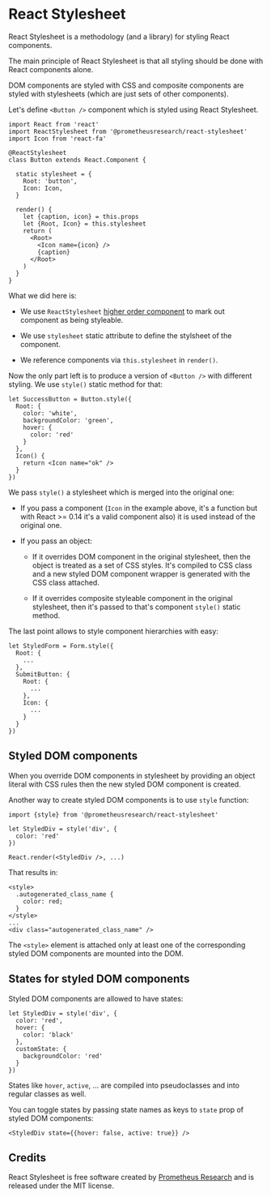 React Stylesheet
================

React Stylesheet is a methodology (and a library) for styling React components.

The main principle of React Stylesheet is that all styling should be done with
React components alone.

DOM components are styled with CSS and composite components are styled with
stylesheets (which are just sets of other components).

Let's define `<Button />` component which is styled using React Stylesheet.

    import React from 'react'
    import ReactStylesheet from '@prometheusresearch/react-stylesheet'
    import Icon from 'react-fa'

    @ReactStylesheet
    class Button extends React.Component {

      static stylesheet = {
        Root: 'button',
        Icon: Icon,
      }

      render() {
        let {caption, icon} = this.props
        let {Root, Icon} = this.stylesheet
        return (
          <Root>
            <Icon name={icon} />
            {caption}
          </Root>
        )
      }
    }

What we did here is:

* We use `ReactStylesheet` [higher order component][] to mark out component as
  being styleable.

* We use `stylesheet` static attribute to define the stylsheet of the
  component.

* We reference components via `this.stylesheet` in `render()`.

Now the only part left is to produce a version of `<Button />` with different
styling. We use `style()` static method for that:

    let SuccessButton = Button.style({
      Root: {
        color: 'white',
        backgroundColor: 'green',
        hover: {
          color: 'red'
        }
      },
      Icon() {
        return <Icon name="ok" />
      }
    })

We pass `style()` a stylesheet which is merged into the original one:

* If you pass a component (`Icon` in the example above, it's a function but with
  React >= 0.14 it's a valid component also) it is used instead of the original
  one.

* If you pass an object:

  * If it overrides DOM component in the original stylesheet, then the object is
    treated as a set of CSS styles.  It's compiled to CSS class and a new styled
    DOM component wrapper is generated with the CSS class attached.

  * If it overrides composite styleable component in the original stylesheet, then it's
    passed to that's component `style()` static method.

The last point allows to style component hierarchies with easy:

    let StyledForm = Form.style({
      Root: {
        ...
      },
      SubmitButton: {
        Root: {
          ...
        },
        Icon: {
          ...
        }
      }
    })

## Styled DOM components

When you override DOM components in stylesheet by providing an object literal
with CSS rules then the new styled DOM component is created.

Another way to create styled DOM components is to use `style` function:

    import {style} from '@prometheusresearch/react-stylesheet'

    let StyledDiv = style('div', {
      color: 'red'
    })

    React.render(<StyledDiv />, ...)

That results in:

    <style>
      .autogenerated_class_name {
        color: red;
      }
    </style>
    ...
    <div class="autogenerated_class_name" />

The `<style>` element is attached only at least one of the corresponding styled
DOM components are mounted into the DOM.

## States for styled DOM components

Styled DOM components are allowed to have states:

    let StyledDiv = style('div', {
      color: 'red',
      hover: {
        color: 'black'
      },
      customState: {
        backgroundColor: 'red'
      }
    })

States like `hover`, `active`, ... are compiled into pseudoclasses and into
regular classes as well.

You can toggle states by passing state names as keys to `state` prop of styled
DOM components:

    <StyledDiv state={{hover: false, active: true}} />

## Credits

React Stylesheet is free software created by [Prometheus Research][] and is
released under the MIT license.

[Prometheus Research]: http://prometheusresearch.com
[higher order component]: https://gist.github.com/sebmarkbage/ef0bf1f338a7182b6775
[react-fa]: https://github.com/andreypopp/react-fa
